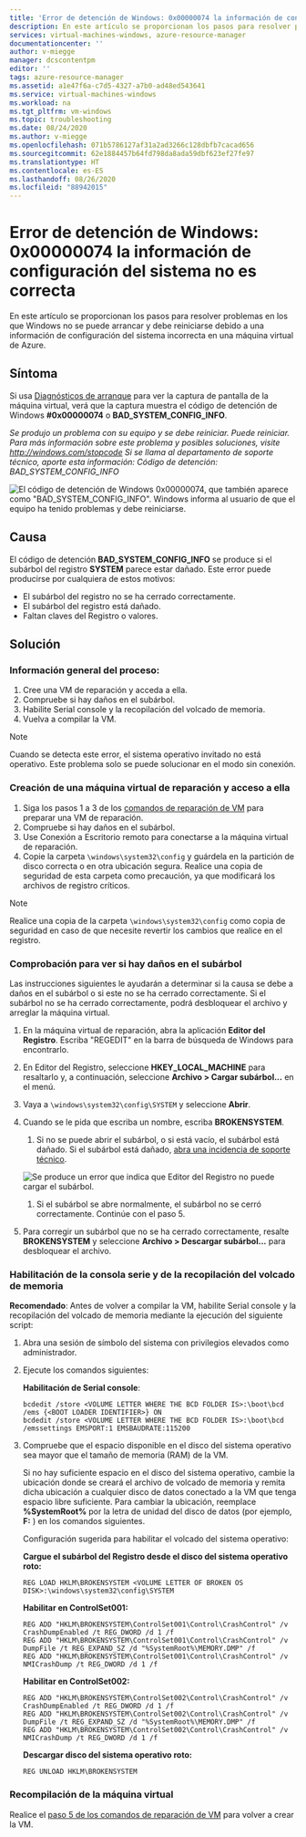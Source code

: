 ```yaml
---
title: 'Error de detención de Windows: 0x00000074 la información de configuración del sistema no es correcta'
description: En este artículo se proporcionan los pasos para resolver problemas en los que Windows no se puede arrancar y debe reiniciarse debido a una información de configuración del sistema incorrecta en una máquina virtual de Azure.
services: virtual-machines-windows, azure-resource-manager
documentationcenter: ''
author: v-miegge
manager: dcscontentpm
editor: ''
tags: azure-resource-manager
ms.assetid: a1e47f6a-c7d5-4327-a7b0-ad48ed543641
ms.service: virtual-machines-windows
ms.workload: na
ms.tgt_pltfrm: vm-windows
ms.topic: troubleshooting
ms.date: 08/24/2020
ms.author: v-miegge
ms.openlocfilehash: 071b5786127af31a2ad3266c128dbfb7cacad656
ms.sourcegitcommit: 62e1884457b64fd798da8ada59dbf623ef27fe97
ms.translationtype: HT
ms.contentlocale: es-ES
ms.lasthandoff: 08/26/2020
ms.locfileid: "88942015"
---
```

# <a name="windows-stop-error---0x00000074-bad-system-config-info"></a>Error de detención de Windows: 0x00000074 la información de configuración del sistema no es correcta

En este artículo se proporcionan los pasos para resolver problemas en los que Windows no se puede arrancar y debe reiniciarse debido a una información de configuración del sistema incorrecta en una máquina virtual de Azure.

## <a name="symptom"></a>Síntoma

Si usa [Diagnósticos de arranque](https://docs.microsoft.com/azure/virtual-machines/troubleshooting/boot-diagnostics) para ver la captura de pantalla de la máquina virtual, verá que la captura muestra el código de detención de Windows **#0x00000074** o **BAD_SYSTEM_CONFIG_INFO**.

*Se produjo un problema con su equipo y se debe reiniciar. Puede reiniciar.* 
*Para más información sobre este problema y posibles soluciones, visite http://windows.com/stopcode* 
*Si se llama al departamento de soporte técnico, aporte esta información:* 
*Código de detención: BAD_SYSTEM_CONFIG_INFO*

  ![El código de detención de Windows 0x00000074, que también aparece como "BAD_SYSTEM_CONFIG_INFO". Windows informa al usuario de que el equipo ha tenido problemas y debe reiniciarse.](./media/windows-stop-error-bad-system-config-info/1.png)

## <a name="cause"></a>Causa

El código de detención **BAD_SYSTEM_CONFIG_INFO** se produce si el subárbol del registro **SYSTEM** parece estar dañado. Este error puede producirse por cualquiera de estos motivos:

- El subárbol del registro no se ha cerrado correctamente.
- El subárbol del registro está dañado.
- Faltan claves del Registro o valores.

## <a name="solution"></a>Solución

### <a name="process-overview"></a>Información general del proceso:

1. Cree una VM de reparación y acceda a ella.
1. Compruebe si hay daños en el subárbol.
1. Habilite Serial console y la recopilación del volcado de memoria.
1. Vuelva a compilar la VM.

> [!NOTE]
> Cuando se detecta este error, el sistema operativo invitado no está operativo. Este problema solo se puede solucionar en el modo sin conexión.

### <a name="create-and-access-a-repair-vm"></a>Creación de una máquina virtual de reparación y acceso a ella

1. Siga los pasos 1 a 3 de los [comandos de reparación de VM](https://docs.microsoft.com/azure/virtual-machines/troubleshooting/repair-windows-vm-using-azure-virtual-machine-repair-commands) para preparar una VM de reparación.
1. Compruebe si hay daños en el subárbol.
1. Use Conexión a Escritorio remoto para conectarse a la máquina virtual de reparación.
1. Copie la carpeta `\windows\system32\config` y guárdela en la partición de disco correcta o en otra ubicación segura. Realice una copia de seguridad de esta carpeta como precaución, ya que modificará los archivos de registro críticos.

> [!NOTE]
> Realice una copia de la carpeta `\windows\system32\config` como copia de seguridad en caso de que necesite revertir los cambios que realice en el registro.

### <a name="check-for-hive-corruption"></a>Comprobación para ver si hay daños en el subárbol

Las instrucciones siguientes le ayudarán a determinar si la causa se debe a daños en el subárbol o si este no se ha cerrado correctamente. Si el subárbol no se ha cerrado correctamente, podrá desbloquear el archivo y arreglar la máquina virtual.

1. En la máquina virtual de reparación, abra la aplicación **Editor del Registro**. Escriba "REGEDIT" en la barra de búsqueda de Windows para encontrarlo.
1. En Editor del Registro, seleccione **HKEY_LOCAL_MACHINE** para resaltarlo y, a continuación, seleccione **Archivo > Cargar subárbol...** en el menú.
1. Vaya a `\windows\system32\config\SYSTEM` y seleccione **Abrir**.
1. Cuando se le pida que escriba un nombre, escriba **BROKENSYSTEM**.

   1. Si no se puede abrir el subárbol, o si está vacío, el subárbol está dañado. Si el subárbol está dañado, [abra una incidencia de soporte técnico](https://portal.azure.com/?#blade/Microsoft_Azure_Support/HelpAndSupportBlade).

     ![Se produce un error que indica que Editor del Registro no puede cargar el subárbol.](./media/windows-stop-error-bad-system-config-info/2.png)

   1. Si el subárbol se abre normalmente, el subárbol no se cerró correctamente. Continúe con el paso 5.

1. Para corregir un subárbol que no se ha cerrado correctamente, resalte **BROKENSYSTEM** y seleccione **Archivo > Descargar subárbol...** para desbloquear el archivo.

### <a name="enable-the-serial-console-and-memory-dump-collection"></a>Habilitación de la consola serie y de la recopilación del volcado de memoria

**Recomendado**: Antes de volver a compilar la VM, habilite Serial console y la recopilación del volcado de memoria mediante la ejecución del siguiente script:

1. Abra una sesión de símbolo del sistema con privilegios elevados como administrador.
1. Ejecute los comandos siguientes:

   **Habilitación de Serial console**:
   
   ```
   bcdedit /store <VOLUME LETTER WHERE THE BCD FOLDER IS>:\boot\bcd /ems {<BOOT LOADER IDENTIFIER>} ON 
   bcdedit /store <VOLUME LETTER WHERE THE BCD FOLDER IS>:\boot\bcd /emssettings EMSPORT:1 EMSBAUDRATE:115200
   ```

1. Compruebe que el espacio disponible en el disco del sistema operativo sea mayor que el tamaño de memoria (RAM) de la VM.

   Si no hay suficiente espacio en el disco del sistema operativo, cambie la ubicación donde se creará el archivo de volcado de memoria y remita dicha ubicación a cualquier disco de datos conectado a la VM que tenga espacio libre suficiente. Para cambiar la ubicación, reemplace **%SystemRoot%** por la letra de unidad del disco de datos (por ejemplo, **F:** ) en los comandos siguientes.

   Configuración sugerida para habilitar el volcado del sistema operativo:

   **Cargue el subárbol del Registro desde el disco del sistema operativo roto:**

   ```
   REG LOAD HKLM\BROKENSYSTEM <VOLUME LETTER OF BROKEN OS DISK>:\windows\system32\config\SYSTEM
   ```

   **Habilitar en ControlSet001:**

   ```
   REG ADD "HKLM\BROKENSYSTEM\ControlSet001\Control\CrashControl" /v CrashDumpEnabled /t REG_DWORD /d 1 /f 
   REG ADD "HKLM\BROKENSYSTEM\ControlSet001\Control\CrashControl" /v DumpFile /t REG_EXPAND_SZ /d "%SystemRoot%\MEMORY.DMP" /f 
   REG ADD "HKLM\BROKENSYSTEM\ControlSet001\Control\CrashControl" /v NMICrashDump /t REG_DWORD /d 1 /f 
   ```

   **Habilitar en ControlSet002:**

   ```
   REG ADD "HKLM\BROKENSYSTEM\ControlSet002\Control\CrashControl" /v CrashDumpEnabled /t REG_DWORD /d 1 /f 
   REG ADD "HKLM\BROKENSYSTEM\ControlSet002\Control\CrashControl" /v DumpFile /t REG_EXPAND_SZ /d "%SystemRoot%\MEMORY.DMP" /f 
   REG ADD "HKLM\BROKENSYSTEM\ControlSet002\Control\CrashControl" /v NMICrashDump /t REG_DWORD /d 1 /f 
   ```

   **Descargar disco del sistema operativo roto:**

   ```
   REG UNLOAD HKLM\BROKENSYSTEM
   ```
   
### <a name="rebuild-the-vm"></a>Recompilación de la máquina virtual

Realice el [paso 5 de los comandos de reparación de VM](https://docs.microsoft.com/azure/virtual-machines/troubleshooting/repair-windows-vm-using-azure-virtual-machine-repair-commands#repair-process-example) para volver a crear la VM.
